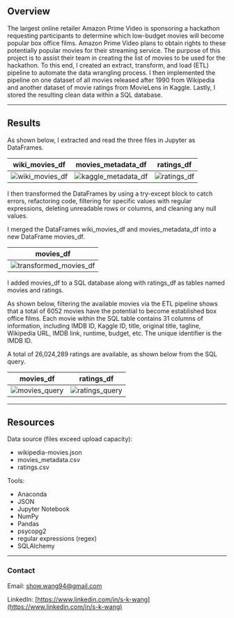 ## Overview
The largest online retailer Amazon Prime Video is sponsoring a hackathon requesting participants to determine which low-budget movies will become popular box office films. Amazon Prime Video plans to obtain rights to these potentially popular movies for their streaming service. The purpose of this project is to assist their team in creating the list of movies to be used for the hackathon. To this end, I created an extract, transform, and load (ETL) pipeline to automate the data wrangling process. I then implemented the pipeline on one dataset of all movies released after 1990 from Wikipedia and another dataset of movie ratings from MovieLens in Kaggle. Lastly, I stored the resulting clean data within a SQL database.

---

## Results
As shown below, I extracted and read the three files in Jupyter as DataFrames.

| wiki_movies_df | movies_metadata_df | ratings_df |
| :---: | :---: | :---: |
| ![wiki_movies_df](https://user-images.githubusercontent.com/96349090/198216496-d4a1db57-5291-4c5d-b1e6-3eada3221aa3.png) |  ![kaggle_metadata_df](https://user-images.githubusercontent.com/96349090/198216534-8e05ea76-9e68-42f3-9c3d-d8deb0d484df.png) | ![ratings_df](https://user-images.githubusercontent.com/96349090/198216572-e8f7068b-ce8f-47ee-b671-4a1b2ca7dbba.png) |

I then transformed the DataFrames by using a try-except block to catch errors, refactoring code, filtering for specific values with regular expressions, deleting unreadable rows or columns, and cleaning any null values.

I merged the DataFrames wiki_movies_df and movies_metadata_df into a new DataFrame movies_df.

| movies_df |
| :---: |
| ![transformed_movies_df](https://user-images.githubusercontent.com/96349090/204075400-cbc10833-4b95-4d21-9005-fa6230f52b48.png) |

I added movies_df to a SQL database along with ratings_df as tables named movies and ratings.

As shown below, filtering the available movies via the ETL pipeline shows that a total of 6052 movies have the potential to become established box office films. Each movie within the SQL table contains 31 columns of information, including IMDB ID, Kaggle ID, title, original title, tagline, Wikipedia URL, IMDB link, runtime, budget, etc. The unique identifier is the IMDB ID.

A total of 26,024,289 ratings are available, as shown below from the SQL query.

| movies_df | ratings_df |
| :---: | :---: |
| ![movies_query](https://user-images.githubusercontent.com/96349090/195522131-0b5cad0e-85c5-45bf-bd22-c07bbd0fbfe0.png) | ![ratings_query](https://user-images.githubusercontent.com/96349090/195522238-f3900f70-5023-4446-8db9-f9ded8449306.png) |

---

## Resources
Data source (files exceed upload capacity):

  - wikipedia-movies.json
  - movies_metadata.csv
  - ratings.csv

Tools:

  - Anaconda
  - JSON
  - Jupyter Notebook
  - NumPy
  - Pandas
  - psycopg2
  - regular expressions (regex)
  - SQLAlchemy

---

### Contact

Email: show.wang94@gmail.com

LinkedIn: [https://www.linkedin.com/in/s-k-wang](https://www.linkedin.com/in/s-k-wang)
